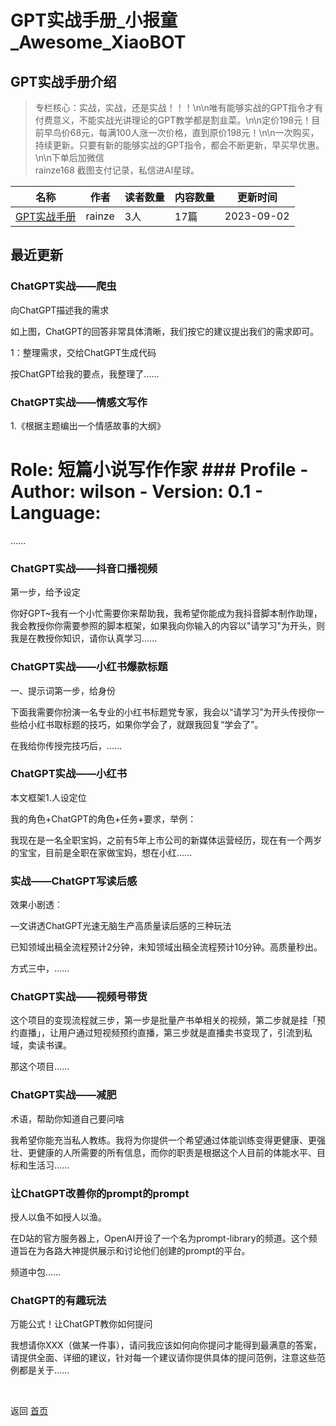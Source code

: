 # GPT实战手册_小报童_Awesome_XiaoBOT

## GPT实战手册介绍
> 专栏核心：实战，实战，还是实战！！！\n\n唯有能够实战的GPT指令才有付费意义，不能实战光讲理论的GPT教学都是割韭菜。\n\n定价198元！目前早鸟价68元，每满100人涨一次价格，直到原价198元！\n\n一次购买，持续更新。只要有新的能够实战的GPT指令，都会不断更新，早买早优惠。\n\n下单后加微信  
rainze168 截图支付记录，私信进AI星球。  
  


|名称|作者|读者数量|内容数量|更新时间|
|---|---|---|---|---|
|[GPT实战手册](https://xiaobot.net/p/chatgpt777?refer=0b133df9-27dc-423b-8101-639049001c13)|rainze|3人|17篇|2023-09-02|

## 最近更新
### ChatGPT实战——爬虫

向ChatGPT描述我的需求

如上图，ChatGPT的回答非常具体清晰，我们按它的建议提出我们的需求即可。

1：整理需求，交给ChatGPT生成代码

按ChatGPT给我的要点，我整理了......

### ChatGPT实战——情感文写作

1.《根据主题编出一个情感故事的大纲》

# Role: 短篇小说写作作家 ### Profile \- Author: wilson \- Version: 0.1 \- Language:
......

### ChatGPT实战——抖音口播视频

第一步，给予设定

你好GPT~我有一个小忙需要你来帮助我，我希望你能成为我抖音脚本制作助理，我会教授你你需要参照的脚本框架，如果我向你输入的内容以"请学习"为开头，则我是在教授你知识，请你认真学习......

### ChatGPT实战——小红书爆款标题

一、提示词第一步，给身份

下面我需要你扮演一名专业的小红书标题党专家，我会以“请学习”为开头传授你一些给小红书取标题的技巧，如果你学会了，就跟我回复“学会了”。

在我给你传授完技巧后，......

### ChatGPT实战——小红书

本文框架1.人设定位

我的角色+ChatGPT的角色+任务+要求，举例：

我现在是一名全职宝妈，之前有5年上市公司的新媒体运营经历，现在有一个两岁的宝宝，目前是全职在家做宝妈，想在小红......

### 实战——ChatGPT写读后感

效果小剧透︰

—文讲透ChatGPT光速无脑生产高质量读后感的三种玩法

已知领域出稿全流程预计2分钟，未知领域出稿全流程预计10分钟。高质量秒出。

方式三中，......

### ChatGPT实战——视频号带货

这个项目的变现流程就三步，第一步是批量产书单相关的视频，第二步就是挂「预约直播」，让用户通过短视频预约直播，第三步就是直播卖书变现了，引流到私域，卖读书课。

那这个项目......

### ChatGPT实战——减肥

术语，帮助你知道自己要问啥

我希望你能充当私人教练。我将为你提供一个希望通过体能训练变得更健康、更强壮、更健康的人所需要的所有信息，而你的职责是根据这个人目前的体能水平、目标和生活习......

### 让ChatGPT改善你的prompt的prompt

授人以鱼不如授人以渔。

在D站的官方服务器上，OpenAI开设了一个名为prompt-library的频道。这个频道旨在为各路大神提供展示和讨论他们创建的prompt的平台。

频道中包......

### ChatGPT的有趣玩法

万能公式！让ChatGPT教你如何提问

我想请你XXX（做某一件事），请问我应该如何向你提问才能得到最满意的答案，请提供全面、详细的建议，针对每一个建议请你提供具体的提问范例，注意这些范例都是关于......


<a href="https://github.com/Reno9527/awesome-xiaobot" style="color: white; text-decoration: none;">awesome-xiaobot</a>

返回 [首页](../README.md)
